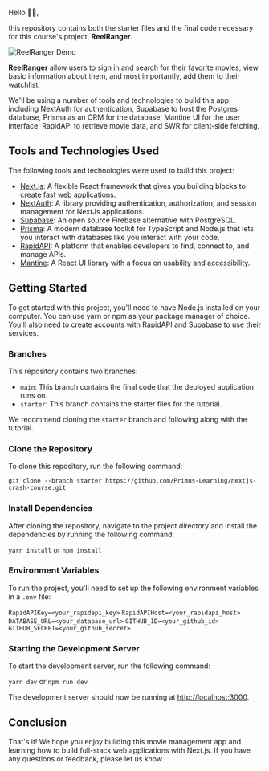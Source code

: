 Hello 👋🏼,

this repository contains both the starter files and the final code necessary for this course's project, **ReelRanger**.

![ReelRanger Demo](https://res.cloudinary.com/uglymolluska/image/upload/v1680144208/reelranger_demo_vbekq1.gif)

**ReelRanger** allow users to sign in and search for their favorite movies, view basic information about them, and most importantly, add them to their watchlist.

We'll be using a number of tools and technologies to build this app, including NextAuth for authentication, Supabase to host the Postgres database, Prisma as an ORM for the database, Mantine UI for the user interface, RapidAPI to retrieve movie data, and SWR for client-side fetching.

Tools and Technologies Used
---------------------------

The following tools and technologies were used to build this project:

-   [Next.js](https://nextjs.org/): A flexible React framework that gives you building blocks to create fast web applications.
-   [NextAuth](https://supabase.com/): A library providing authentication, authorization, and session management for NextJs applications.
-   [Supabase](https://supabase.com/): An open source Firebase alternative with PostgreSQL.
-   [Prisma](https://www.prisma.io/): A modern database toolkit for TypeScript and Node.js that lets you interact with databases like you interact with your code.
-   [RapidAPI](https://rapidapi.com/): A platform that enables developers to find, connect to, and manage APIs.
-   [Mantine](https://mantine.dev/): A React UI library with a focus on usability and accessibility.

Getting Started
---------------

To get started with this project, you'll need to have Node.js installed on your computer. You can use yarn or npm as your package manager of choice. You'll also need to create accounts with RapidAPI and Supabase to use their services.

### Branches

This repository contains two branches:

-   `main`: This branch contains the final code that the deployed application runs on.
-   `starter`: This branch contains the starter files for the tutorial.

We recommend cloning the `starter` branch and following along with the tutorial.

### Clone the Repository

To clone this repository, run the following command:

`git clone --branch starter https://github.com/Primus-Learning/nextjs-crash-course.git
`

### Install Dependencies

After cloning the repository, navigate to the project directory and install the dependencies by running the following command:


`yarn install` or `npm install`

### Environment Variables

To run the project, you'll need to set up the following environment variables in a `.env` file:


`RapidAPIKey=<your_rapidapi_key>`
`RapidAPIHost=<your_rapidapi_host>`
`DATABASE_URL=<your_database_url>`
`GITHUB_ID=<your_github_id>`
`GITHUB_SECRET=<your_github_secret>`

### Starting the Development Server

To start the development server, run the following command:

`yarn dev` or `npm run dev`

The development server should now be running at [http://localhost:3000](http://localhost:3000/).


Conclusion
----------

That's it! We hope you enjoy building this movie management app and learning how to build full-stack web applications with Next.js. If you have any questions or feedback, please let us know.